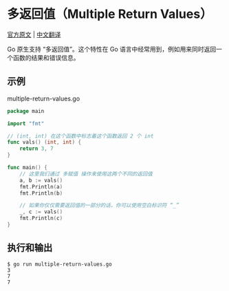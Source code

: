 # 多返回值（Multiple Return Values）

[官方原文](https://gobyexample.com/multiple-return-values) | [中文翻译](https://gobyexample-cn.github.io/multiple-return-values)

Go 原生支持 “多返回值”。这个特性在 Go 语言中经常用到，例如用来同时返回一个函数的结果和错误信息。

## 示例

multiple-return-values.go

```go
package main

import "fmt"

// (int, int) 在这个函数中标志着这个函数返回 2 个 int
func vals() (int, int) {
	return 3, 7
}

func main() {
	// 这里我们通过 多赋值 操作来使用这两个不同的返回值
	a, b := vals()
	fmt.Println(a)
	fmt.Println(b)

	// 如果你仅仅需要返回值的一部分的话，你可以使用空白标识符 “_”
	_, c := vals()
	fmt.Println(c)
}

```

## 执行和输出

```
$ go run multiple-return-values.go
3
7
7
```
